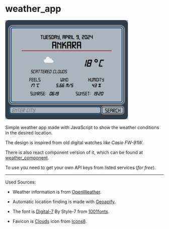# weather_app

![weather_app_Screenshot](./src/weather_app.png)

Simple weather app made with JavaScript to show the weather conditions in the desired location.

The design is inspired from old digital watches *like Casio FW-91W*.

There is also react component version of it, which can be found at [weather_component](https://github.com/bakankaya/weather_component).

To use you need to get your own API keys from listed services (*for free*).

---
Used Sources:

- Weather information is from [OpenWeather](https://openweathermap.org/api).

- Automatic location finding is made with [Geoapify](https://www.geoapify.com/).

- The font is [Digital-7](https://www.1001fonts.com/digital-7-font.html) By Style-7 from [1001fonts](https://www.1001fonts.com/users/style-7/).

- Favicon is [Clouds](https://icons8.com/icon/QdG76489aLZo/clouds) icon from [Icons8](https://icons8.com).


